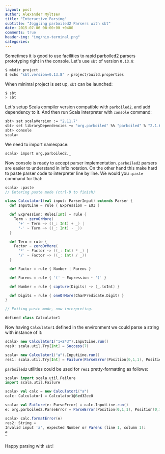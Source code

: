 ```yaml
---
layout: post
author: Alexander Myltsev
title: "Interactive Parsing"
subtitle: "Joggling parboiled2 Parsers with sbt"
date: 2015-07-06 08:00:00 +0400
comments: true
header-img: "img/nix-terminal.png"
categories:
---
```


Sometimes it is good to use facilities to rapid parboiled2 parsers prototyping right in the console. Let's use `sbt` of version `0.13.8`:

```bash
$ mkdir project
$ echo "sbt.version=0.13.8" > project/build.properties
```

When minimal project is set up, `sbt` can be launched:

```bash
$ sbt
> sbt
```

Let's setup Scala compiler version compatible with `parboiled2`, and add dependency to it. And then run Scala interpreter with `console` command:

```bash
sbt> set scalaVersion := "2.11.7"
sbt> set libraryDependencies += "org.parboiled" %% "parboiled" % "2.1.0"
sbt> console
scala>
```

We need to import namespace:

```bash
scala> import org.parboiled2._
```

Now console is ready to accept parser implementation. `parboiled2` parsers are easier to understand in infix notation. On the other hand this make hard to paste parser code to interpreter line by line. We would you `:paste` command for that:

```scala
scala> :paste
// Entering paste mode (ctrl-D to finish)

class Calculator1(val input: ParserInput) extends Parser {
  def InputLine = rule { Expression ~ EOI }

  def Expression: Rule1[Int] = rule {
    Term ~ zeroOrMore(
      '+' ~ Term ~> ((_: Int) + _) |
      '-' ~ Term ~> ((_: Int) - _))
  }

  def Term = rule {
    Factor ~ zeroOrMore(
      '*' ~ Factor ~> ((_: Int) * _) |
      '/' ~ Factor ~> ((_: Int) / _))
  }

  def Factor = rule { Number | Parens }

  def Parens = rule { '(' ~ Expression ~ ')' }

  def Number = rule { capture(Digits) ~> (_.toInt) }

  def Digits = rule { oneOrMore(CharPredicate.Digit) }
}

// Exiting paste mode, now interpreting.

defined class Calculator1
```

Now having `Calculator1` defined in the environment we could parse a string with instance of it:

```scala
scala> new Calculator1("1+2*3").InputLine.run()
res0: scala.util.Try[Int] = Success(7)

scala> new Calculator1("a").InputLine.run()
res1: scala.util.Try[Int] = Failure(ParseError(Position(0,1,1), Position(0,1,1), <2 traces>))
```

`parboiled2` utilities could be used for `res1` pretty-formatting as follows:

```scala
scala> import scala.util.Failure
import scala.util.Failure

scala> val calc = new Calculator1("a")
calc: Calculator1 = Calculator1@5ed32ee0

scala> val Failure(e: ParseError) = calc.InputLine.run()
e: org.parboiled2.ParseError = ParseError(Position(0,1,1), Position(0,1,1), <2 traces>)

scala> calc.formatError(e)
res2: String =
Invalid input 'a', expected Number or Parens (line 1, column 1):
a
^
```

Happy parsing with `sbt`!

